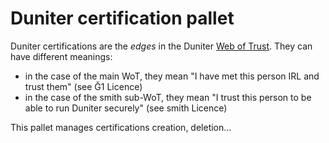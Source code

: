 # Duniter certification pallet

Duniter certifications are the *edges* in the Duniter [Web of Trust](../duniter-wot/). They can have different meanings:

- in the case of the main WoT, they mean "I have met this person IRL and trust them" (see Ğ1 Licence)
- in the case of the smith sub-WoT, they mean "I trust this person to be able to run Duniter securely" (see smith Licence)

This pallet manages certifications creation, deletion...